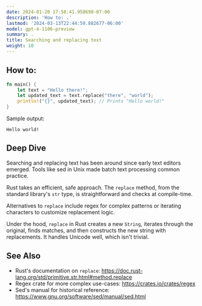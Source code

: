 ```yaml
---
date: 2024-01-20 17:58:41.958690-07:00
description: 'How to: .'
lastmod: '2024-03-13T22:44:59.882677-06:00'
model: gpt-4-1106-preview
summary: .
title: Searching and replacing text
weight: 10
---
```


## How to:
```Rust
fn main() {
    let text = "Hello there!";
    let updated_text = text.replace("there", "world");
    println!("{}", updated_text); // Prints "Hello world!"
}
```

Sample output:
```
Hello world!
```

## Deep Dive
Searching and replacing text has been around since early text editors emerged. Tools like sed in Unix made batch text processing common practice.

Rust takes an efficient, safe approach. The `replace` method, from the standard library's `str` type, is straightforward and checks at compile-time.

Alternatives to `replace` include regex for complex patterns or iterating characters to customize replacement logic.

Under the hood, `replace` in Rust creates a new `String`, iterates through the original, finds matches, and then constructs the new string with replacements. It handles Unicode well, which isn't trivial.

## See Also
- Rust's documentation on `replace`: https://doc.rust-lang.org/std/primitive.str.html#method.replace
- Regex crate for more complex use-cases: https://crates.io/crates/regex
- Sed's manual for historical reference: https://www.gnu.org/software/sed/manual/sed.html
